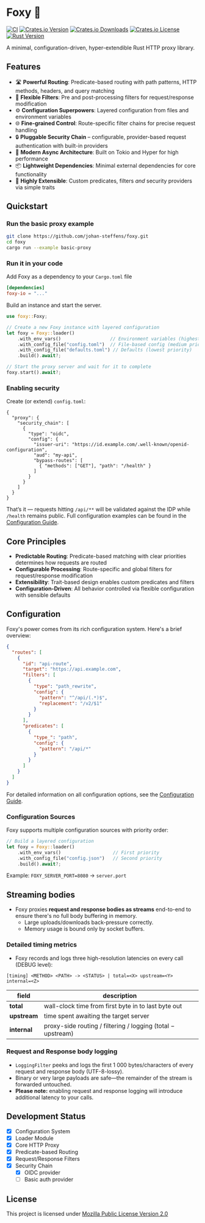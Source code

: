 # Foxy 🦊

[![CI](https://img.shields.io/github/actions/workflow/status/johan-steffens/foxy/publish.yml)](https://github.com/johan-steffens/foxy/actions/workflows/publish.yml)
[![Crates.io Version](https://img.shields.io/crates/v/foxy-io)](https://crates.io/crates/foxy-io)
[![Crates.io Downloads](https://img.shields.io/crates/d/foxy-io?style=flat-square)](https://crates.io/crates/foxy-io)
[![Crates.io License](https://img.shields.io/github/license/johan-steffens/foxy)](https://github.com/johan-steffens/foxy/blob/main/LICENSE.md)
[![Rust Version](https://img.shields.io/badge/rust-1.70%2B-blue?style=flat-square)](https://blog.rust-lang.org/2023/06/01/Rust-1.70.0.html)

A minimal, configuration-driven, hyper-extendible Rust HTTP proxy library.

## Features

- 🛣️ **Powerful Routing**: Predicate-based routing with path patterns, HTTP methods, headers, and query matching
- 🔄 **Flexible Filters**: Pre and post-processing filters for request/response modification
- ⚙️ **Configuration Superpowers**: Layered configuration from files and environment variables
- 🌐 **Fine-grained Control**: Route-specific filter chains for precise request handling
- 🔒 **Pluggable Security Chain** – configurable, provider-based request authentication with built-in providers
- 🚀 **Modern Async Architecture**: Built on Tokio and Hyper for high performance
- 📦 **Lightweight Dependencies**: Minimal external dependencies for core functionality
- 🧩 **Highly Extensible**: Custom predicates, filters *and* security providers via simple traits

## Quickstart

### Run the basic proxy example

```bash
git clone https://github.com/johan-steffens/foxy.git
cd foxy
cargo run --example basic-proxy
```

### Run it in your code

Add Foxy as a dependency to your `Cargo.toml` file
```toml
[dependencies]
foxy-io = "..."
```

Build an instance and start the server.

```rust
use foxy::Foxy;

// Create a new Foxy instance with layered configuration
let foxy = Foxy::loader()
    .with_env_vars()                  // Environment variables (highest priority)
    .with_config_file("config.toml")  // File-based config (medium priority)
    .with_config_file("defaults.toml") // Defaults (lowest priority)
    .build().await?;

// Start the proxy server and wait for it to complete
foxy.start().await?;
```

### Enabling security

Create (or extend) `config.toml`:

```jsonc
{
  "proxy": {
    "security_chain": [
      {
        "type": "oidc",
        "config": {
          "issuer-uri": "https://id.example.com/.well-known/openid-configuration",
          "aud": "my-api",
          "bypass-routes": [
            { "methods": ["GET"], "path": "/health" }
          ]
        }
      }
    ]
  }
}
```

That’s it — requests hitting `/api/**` will be validated against the IDP while `/health` remains public.
Full configuration examples can be found in the [Configuration Guide](CONFIGURATION.md).
## Core Principles

- **Predictable Routing**: Predicate-based matching with clear priorities determines how requests are routed
- **Configurable Processing**: Route-specific and global filters for request/response modification
- **Extensibility**: Trait-based design enables custom predicates and filters
- **Configuration-Driven**: All behavior controlled via flexible configuration with sensible defaults

## Configuration

Foxy's power comes from its rich configuration system. Here's a brief overview:

```json
{
  "routes": [
    {
      "id": "api-route",
      "target": "https://api.example.com",
      "filters": [
        {
          "type": "path_rewrite",
          "config": {
            "pattern": "^/api/(.*)$",
            "replacement": "/v2/$1"
          }
        }
      ],
      "predicates": [
        {
          "type_": "path",
          "config": {
            "pattern": "/api/*"
          }
        }
      ]
    }
  ]
}
```

For detailed information on all configuration options, see the [Configuration Guide](./CONFIGURATION.md).

### Configuration Sources

Foxy supports multiple configuration sources with priority order:

```rust
// Build a layered configuration
let foxy = Foxy::loader()
    .with_env_vars()                   // First priority
    .with_config_file("config.json")   // Second priority
    .build().await?;
```

Example: `FOXY_SERVER_PORT=8080` → `server.port`

## Streaming bodies

* Foxy proxies **request and response bodies as streams** end-to-end to ensure there's no full body buffering in memory.
    * Large uploads/downloads back-pressure correctly.
    * Memory usage is bound only by socket buffers.

### Detailed timing metrics

* Foxy records and logs three high-resolution latencies on every call  
  (DEBUG level):

`[timing] <METHOD> <PATH> -> <STATUS> | total=<X> upstream=<Y> internal=<Z>`

| field      | description                                                |
|------------|------------------------------------------------------------|
| **total**  | wall-clock time from first byte in to last byte out        |
| **upstream** | time spent awaiting the target server                    |
| **internal** | proxy-side routing / filtering / logging (total − upstream) |

### Request and Response body logging

* `LoggingFilter` peeks and logs the first 1 000 bytes/characters of every
  request and response body (UTF-8-lossy).  
* Binary or very large payloads are safe—the remainder of the stream is forwarded
  untouched.
* **Please note:** enabling request and response logging will introduce additional 
  latency to your calls.

## Development Status

- [x] Configuration System
- [x] Loader Module
- [x] Core HTTP Proxy
- [x] Predicate-based Routing
- [x] Request/Response Filters
- [x] Security Chain
  - [x] OIDC provider
  - [ ] Basic auth provider

## License

This project is licensed under [Mozilla Public License Version 2.0](LICENSE.md)